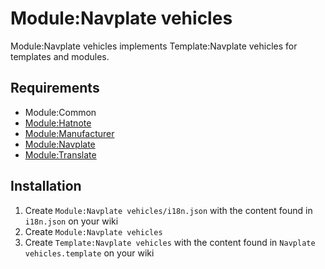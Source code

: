 # Module:Navplate vehicles

Module:Navplate vehicles implements Template:Navplate vehicles for templates and modules.

## Requirements
- Module:Common
- [Module:Hatnote](https://github.com/The-Star-Citizen-Wikis/SharedModules/tree/master/Hatnote)
- [Module:Manufacturer](https://github.com/The-Star-Citizen-Wikis/SharedModules/tree/master/Manufacturer)
- [Module:Navplate](https://github.com/The-Star-Citizen-Wikis/SharedModules/tree/master/Navplate)
- [Module:Translate](https://github.com/The-Star-Citizen-Wikis/SharedModules/tree/master/Translate)

## Installation
1. Create `Module:Navplate vehicles/i18n.json` with the content found in `i18n.json` on your wiki
2. Create `Module:Navplate vehicles`
3. Create `Template:Navplate vehicles` with the content found in `Navplate vehicles.template` on your wiki